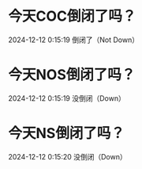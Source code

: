 # 今天COC倒闭了吗？

2024-12-12 0:15:19 倒闭了（Not Down）

# 今天NOS倒闭了吗？

2024-12-12 0:15:19 没倒闭（Down）

# 今天NS倒闭了吗？

2024-12-12 0:15:20 没倒闭（Down）

